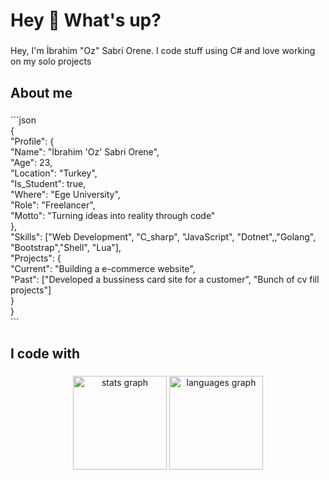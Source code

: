 <h1 align="left">Hey 👋 What's up?</h1>

###

<p align="left">Hey, I'm İbrahim "Oz" Sabri Orene. I code stuff using C# and love working on my solo projects</p>

###

<h2 align="left">About me</h2>

###

<p align="left">```json<br>{<br>  "Profile": {<br>    "Name": "İbrahim 'Oz' Sabri Orene",<br>    "Age": 23,<br>    "Location": "Turkey",<br>    "Is_Student": true,<br>    "Where": "Ege University",<br>    "Role": "Freelancer",<br>    "Motto": "Turning ideas into reality through code"<br>  },<br>  "Skills": ["Web Development", "C_sharp", "JavaScript", "Dotnet",,"Golang", "Bootstrap","Shell", "Lua"],<br>  "Projects": {<br>    "Current": "Building a e-commerce website",<br>    "Past": ["Developed a bussiness card site for a customer", "Bunch of cv fill projects"]<br>  }<br>}<br>```</p>

###

<h2 align="left">I code with</h2>

###

<div align="center">
  <img src="https://github-readme-stats.vercel.app/api?username=IbrahimSabriOrene&hide_title=false&hide_rank=false&show_icons=true&include_all_commits=true&count_private=true&disable_animations=false&theme=dracula&locale=en&hide_border=false&order=1" height="150" alt="stats graph"  />
  <img src="https://github-readme-stats.vercel.app/api/top-langs?username=IbrahimSabriOrene&locale=en&hide_title=false&layout=compact&card_width=320&langs_count=5&theme=dracula&hide_border=false&order=2" height="150" alt="languages graph"  />
</div>

###
